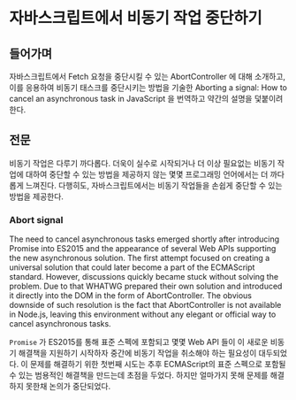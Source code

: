 # 자바스크립트에서 비동기 작업 중단하기

## 들어가며
자바스크립트에서 Fetch 요청을 중단시킬 수 있는 AbortController 에 대해 소개하고, 이를 응용하여 비동기 태스크를 중단시키는 방법을 기술한 Aborting a signal: How to cancel an asynchronous task in JavaScript 을 번역하고 약간의 설명을 덫붙이려 한다.

## 전문
비동기 작업은 다루기 까다롭다. 더욱이 실수로 시작되거나 더 이상 필요없는 비동기 작업에 대하여 중단할 수 있는 방법을 제공하지 않는 몇몇 프로그래밍 언어에서는 더 까다롭게 느껴진다. 다행히도, 자바스크립트에서는 비동기 작업들을 손쉽게 중단할 수 있는 방법을 제공한다.

### Abort signal
The need to cancel asynchronous tasks emerged shortly after introducing Promise into ES2015 and the appearance of several Web APIs supporting the new asynchronous solution. The first attempt focused on creating a universal solution that could later become a part of the ECMAScript standard. However, discussions quickly became stuck without solving the problem. Due to that WHATWG prepared their own solution and introduced it directly into the DOM in the form of AbortController. The obvious downside of such resolution is the fact that AbortController is not available in Node.js, leaving this environment without any elegant or official way to cancel asynchronous tasks.

`Promise` 가 ES2015를 통해 표준 스펙에 포함되고 몇몇 Web API 들이 이 새로운 비동기 해결책을 지원하기 시작하자 중간에 비동기 작업을 취소해야 하는 필요성이 대두되었다. 이 문제를 해결하기 위한 첫번째 시도는 추후 ECMAScript의 표준 스펙으로 포함될 수 있는 범용적인 해결책을 만드는데 초점을 두었다. 하지만 얼마가지 못해 문제를 해결하지 못한채 논의가 중단되었다. 

